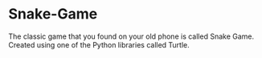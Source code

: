 # Snake-Game
The classic game that you found on your old phone is called Snake Game. Created using one of the Python libraries called Turtle.
